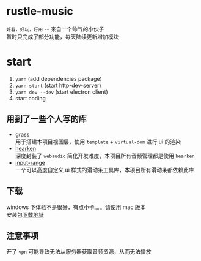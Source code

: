 # rustle-music
`好看，好玩，好用`  --  来自一个帅气的小伙子<br>
暂时只完成了部分功能，每天陆续更新增加模块

# start
1. `yarn` (add dependencies package)
2. `yarn start` (start http-dev-server)
3. `yarn dev --dev` (start electron client)
4. start coding

## 用到了一些个人写的库
+ [grass](https://github.com/imtaotao/Grass)<br>
  用于搭建本项目视图层，使用 `template` + `virtual-dom` 进行 ui 的渲染
+ [hearken](https://github.com/imtaotao/hearken)<br>
  深度封装了 `webaudio` 简化开发难度，本项目所有音频管理都是使用 `hearken`
+ [input-range](https://github.com/imtaotao/input-range)<br>
  一个可以高度自定义 ui 样式的滑动条工具库，本项目所有滑动条都依赖此库

## 下载
windows 下体验不是很好，有点小卡。。。请使用 mac 版本<br>
安装包[下载地址](https://imtaotao.github.io/rustle-music)

## 注意事项
开了 `vpn` 可能导致无法从服务器获取音频资源，从而无法播放